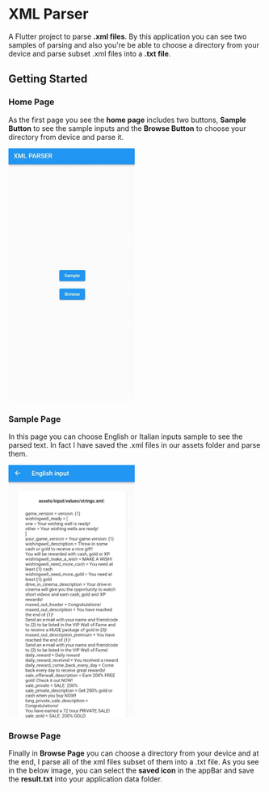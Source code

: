 
# XML Parser  
  
A Flutter project to parse **.xml files**. By this application you can see two samples of parsing and also you're be able to choose a directory from your device and parse subset .xml files into a **.txt file**.
  
## Getting Started  
  
### Home Page
As the first page you see the **home page** includes two buttons, **Sample Button** to see the sample inputs and the **Browse Button** to choose your directory from device and parse it.

<img src="https://github.com/MahdiGharooni/taskimages/blob/main/xml1.jpeg?raw=true"  width="250" height="500">


### Sample Page
In this page you can choose English or Italian inputs sample to see the parsed text. In fact I have saved the .xml files in our assets folder and parse them.


<img src="https://github.com/MahdiGharooni/taskimages/blob/main/xml2.jpeg?raw=true"  width="250" height="500">


### Browse Page
Finally in **Browse Page** you can choose a directory from your device and at the end, I parse all of the xml files subset of them into a .txt file. As you see in the below image, you can select the **saved icon** in the appBar and save the **result.txt** into your application data folder.
